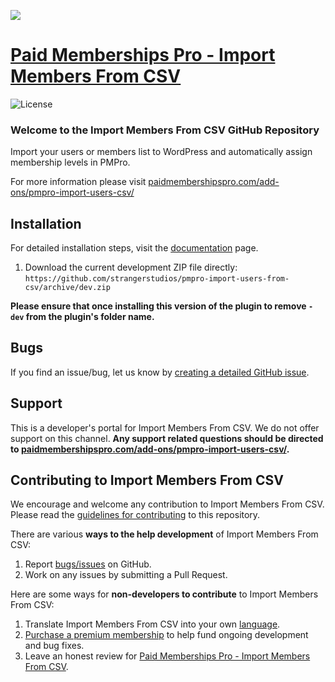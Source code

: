 ![](pmpro-import-users-from-csv-add-on-banner.jpg)

# [Paid Memberships Pro - Import Members From CSV](https://www.paidmembershipspro.com/add-ons/pmpro-import-users-csv/) #
[comment]: # (Generate badges from shields.io, only works for .org plugins to get other stats etc. We'd have to create our own endpoints for Premium plugins)

![License](https://img.shields.io/badge/license-GPL--3.0%2B-red.svg?style=flat-square)

### Welcome to the Import Members From CSV GitHub Repository
Import your users or members list to WordPress and automatically assign membership levels in PMPro.

For more information please visit [paidmembershipspro.com/add-ons/pmpro-import-users-csv/](https://www.paidmembershipspro.com/add-ons/pmpro-import-users-csv/)

## Installation ##
For detailed installation steps, visit the [documentation](https://www.paidmembershipspro.com/add-ons/pmpro-import-users-csv/) page.

1. Download the current development ZIP file directly: `https://github.com/strangerstudios/pmpro-import-users-from-csv/archive/dev.zip`

**Please ensure that once installing this version of the plugin to remove `-dev` from the plugin's folder name.**

## Bugs ##
If you find an issue/bug, let us know by [creating a detailed GitHub issue](https://github.com/strangerstudios/pmpro-import-users-from-csv/issues/new).

## Support ##
This is a developer's portal for Import Members From CSV. We do not offer support on this channel. **Any support related questions should be directed to [paidmembershipspro.com/add-ons/pmpro-import-users-csv/](https://www.paidmembershipspro.com/add-ons/pmpro-import-users-csv/).**

## Contributing to Import Members From CSV ##
We encourage and welcome any contribution to Import Members From CSV. Please read the [guidelines for contributing](https://github.com/strangerstudios/paid-memberships-pro/blob/dev/.github/CONTRIBUTING.md) to this repository.

There are various **ways to the help development** of Import Members From CSV:

1. Report [bugs/issues](https://github.com/strangerstudios/pmpro-import-users-from-csv/issues/new) on GitHub.
2. Work on any issues by submitting a Pull Request.

Here are some ways for **non-developers to contribute** to Import Members From CSV:

1. Translate Import Members From CSV into your own [language](https://www.paidmembershipspro.com/paid-memberships-pro-in-your-language/).
2. [Purchase a premium membership](https://www.paidmembershipspro.com/pricing) to help fund ongoing development and bug fixes.
3. Leave an honest review for [Paid Memberships Pro - Import Members From CSV](https://www.paidmembershipspro.com/submit-testimonial/).
